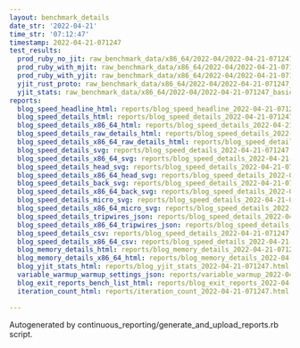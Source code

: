 ```yaml
---
layout: benchmark_details
date_str: '2022-04-21'
time_str: '07:12:47'
timestamp: 2022-04-21-071247
test_results:
  prod_ruby_no_jit: raw_benchmark_data/x86_64/2022-04/2022-04-21-071247_basic_benchmark_prod_ruby_no_jit.json
  prod_ruby_with_mjit: raw_benchmark_data/x86_64/2022-04/2022-04-21-071247_basic_benchmark_prod_ruby_with_mjit.json
  prod_ruby_with_yjit: raw_benchmark_data/x86_64/2022-04/2022-04-21-071247_basic_benchmark_prod_ruby_with_yjit.json
  yjit_rust_proto: raw_benchmark_data/x86_64/2022-04/2022-04-21-071247_basic_benchmark_yjit_rust_proto.json
  yjit_stats: raw_benchmark_data/x86_64/2022-04/2022-04-21-071247_basic_benchmark_yjit_stats.json
reports:
  blog_speed_headline_html: reports/blog_speed_headline_2022-04-21-071247.html
  blog_speed_details_html: reports/blog_speed_details_2022-04-21-071247.html
  blog_speed_details_x86_64_html: reports/blog_speed_details_2022-04-21-071247.x86_64.html
  blog_speed_details_raw_details_html: reports/blog_speed_details_2022-04-21-071247.raw_details.html
  blog_speed_details_x86_64_raw_details_html: reports/blog_speed_details_2022-04-21-071247.x86_64.raw_details.html
  blog_speed_details_svg: reports/blog_speed_details_2022-04-21-071247.svg
  blog_speed_details_x86_64_svg: reports/blog_speed_details_2022-04-21-071247.x86_64.svg
  blog_speed_details_head_svg: reports/blog_speed_details_2022-04-21-071247.head.svg
  blog_speed_details_x86_64_head_svg: reports/blog_speed_details_2022-04-21-071247.x86_64.head.svg
  blog_speed_details_back_svg: reports/blog_speed_details_2022-04-21-071247.back.svg
  blog_speed_details_x86_64_back_svg: reports/blog_speed_details_2022-04-21-071247.x86_64.back.svg
  blog_speed_details_micro_svg: reports/blog_speed_details_2022-04-21-071247.micro.svg
  blog_speed_details_x86_64_micro_svg: reports/blog_speed_details_2022-04-21-071247.x86_64.micro.svg
  blog_speed_details_tripwires_json: reports/blog_speed_details_2022-04-21-071247.tripwires.json
  blog_speed_details_x86_64_tripwires_json: reports/blog_speed_details_2022-04-21-071247.x86_64.tripwires.json
  blog_speed_details_csv: reports/blog_speed_details_2022-04-21-071247.csv
  blog_speed_details_x86_64_csv: reports/blog_speed_details_2022-04-21-071247.x86_64.csv
  blog_memory_details_html: reports/blog_memory_details_2022-04-21-071247.html
  blog_memory_details_x86_64_html: reports/blog_memory_details_2022-04-21-071247.x86_64.html
  blog_yjit_stats_html: reports/blog_yjit_stats_2022-04-21-071247.html
  variable_warmup_warmup_settings_json: reports/variable_warmup_2022-04-21-071247.warmup_settings.json
  blog_exit_reports_bench_list_html: reports/blog_exit_reports_2022-04-21-071247.bench_list.html
  iteration_count_html: reports/iteration_count_2022-04-21-071247.html

---
```

Autogenerated by continuous_reporting/generate_and_upload_reports.rb script.
